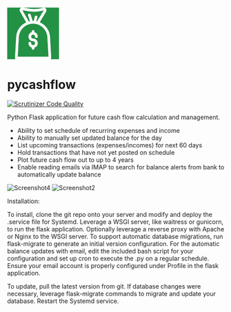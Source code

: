 ![logo](./app/static/apple-touch-icon.png)
# pycashflow
[![Scrutinizer Code Quality](https://scrutinizer-ci.com/g/whahn1983/pycashflow/badges/quality-score.png?b=master)](https://scrutinizer-ci.com/g/whahn1983/pycashflow/?branch=master)

Python Flask application for future cash flow calculation and management.

* Ability to set schedule of recurring expenses and income
* Ability to manually set updated balance for the day
* List upcoming transactions (expenses/incomes) for next 60 days
* Hold transactions that have not yet posted on schedule
* Plot future cash flow out to up to 4 years
* Enable reading emails via IMAP to search for balance alerts from bank to automatically update balance

![Screenshot4](https://github.com/whahn1983/pycashflow/assets/7118098/e8dd8ac1-3d9d-46cd-ab8b-f365cb8a1f64)
![Screenshot2](https://github.com/whahn1983/pycashflow/assets/7118098/a71b13fb-ec00-4ac1-b3ce-d70ffb6d6cfc)



Installation:

To install, clone the git repo onto your server and modify and deploy the .service file for Systemd.  Leverage a WSGI server, like waitress or gunicorn, to run the flask application.  Optionally leverage a reverse proxy with Apache or Nginx to the WSGI server.  To support automatic database migrations, run flask-migrate to generate an initial version configuration.  For the automatic balance updates with email, edit the included bash script for your configuration and set up cron to execute the .py on a regular schedule.  Ensure your email account is properly configured under Profile in the flask application.

To update, pull the latest version from git.  If database changes were necessary, leverage flask-migrate commands to migrate and update your database.  Restart the Systemd service.
